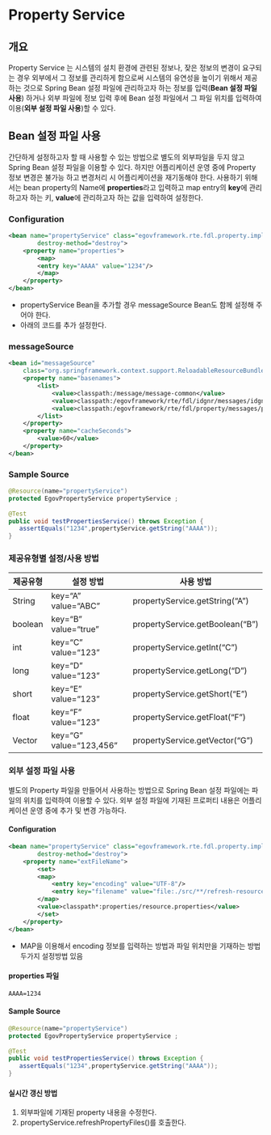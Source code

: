 # Property Service

## 개요

Property Service 는 시스템의 설치 환경에 관련된 정보나, 잦은 정보의 변경이 요구되는 경우 외부에서 그 정보를 관리하게 함으로써 시스템의 유연성을 높이기 위해서 제공하는 것으로 Spring Bean 설정 파일에 관리하고자 하는 정보를 입력(**Bean 설정 파일 사용**) 하거나 외부 파일에 정보 입력 후에 Bean 설정 파일에서 그 파일 위치를 입력하여 이용(**외부 설정 파일 사용**)할 수 있다.

## Bean 설정 파일 사용

간단하게 설정하고자 할 때 사용할 수 있는 방법으로 별도의 외부파일을 두지 않고 Spring Bean 설정 파일을 이용할 수 있다. 하지만 어플리케이션 운영 중에 Property 정보 변경은 불가능 하고 변경처리 시 어플리케이션을 재기동해야 한다. 사용하기 위해서는 bean property의 Name에 **properties**라고 입력하고 map entry의 **key**에 관리하고자 하는 키, **value**에 관리하고자 하는 값을 입력하여 설정한다.

### Configuration

```xml
<bean name="propertyService" class="egovframework.rte.fdl.property.impl.EgovPropertyServiceImpl" 
        destroy-method="destroy">
    <property name="properties">
        <map>
        <entry key="AAAA" value="1234"/>
        </map>
    </property>			
</bean>
```
- propertyService Bean을 추가할 경우 messageSource Bean도 함께 설정해 주어야 한다.
- 아래의 코드를 추가 설정한다.

### messageSource

```xml
<bean id="messageSource"
	class="org.springframework.context.support.ReloadableResourceBundleMessageSource">
	<property name="basenames">
		<list>
			<value>classpath:/message/message-common</value>
			<value>classpath:/egovframework/rte/fdl/idgnr/messages/idgnr</value>
			<value>classpath:/egovframework/rte/fdl/property/messages/properties</value>
		</list>
	</property>
	<property name="cacheSeconds">
		<value>60</value>
	</property>
</bean>
```

### Sample Source

```java
@Resource(name="propertyService")
protected EgovPropertyService propertyService ;
 
@Test
public void testPropertiesService() throws Exception {
   assertEquals("1234",propertyService.getString("AAAA"));
}
```

### 제공유형별 설정/사용 방법

|    제공유형          |          설정 방법            |               사용 방법                  |
|------------------|---------------------------|--------------------------------------|
|  String          |  key=“A” value=“ABC”      |  propertyService.getString(“A”)      |
|  boolean         |  key=“B” value=“true”     |  propertyService.getBoolean(“B”)     |
|  int             |  key=“C” value=“123”      |  propertyService.getInt(“C”)         |
|  long            |  key=“D” value=“123”      |  propertyService.getLong(“D”)        |
|  short           |  key=“E” value=“123”      |  propertyService.getShort(“E”)       |
|  float           |  key=“F” value=“123”      |  propertyService.getFloat(“F”)       |
|  Vector          |  key=“G” value=“123,456”  |  propertyService.getVector(“G”)      |


### 외부 설정 파일 사용

별도의 Property 파일을 만들어서 사용하는 방법으로 Spring Bean 설정 파일에는 파일의 위치를 입력하여 이용할 수 있다. 외부 설정 파일에 기재된 프로퍼티 내용은 어플리케이션 운영 중에 추가 및 변경 가능하다.

#### Configuration

```xml
<bean name="propertyService" class="egovframework.rte.fdl.property.impl.EgovPropertyServiceImpl" 
        destroy-method="destroy">
    <property name="extFileName">
        <set>
        <map>
            <entry key="encoding" value="UTF-8"/>
            <entry key="filename" value="file:./src/**/refresh-resource.properties"/>
        </map>
        <value>classpath*:properties/resource.properties</value>
        </set>
    </property>			
</bean>
```
- MAP을 이용해서 encoding 정보를 입력하는 방법과 파일 위치만을 기재하는 방법 두가지 설정방법 있음

#### properties 파일

```properties
AAAA=1234
```

#### Sample Source

```java
@Resource(name="propertyService")
protected EgovPropertyService propertyService ;
 
@Test
public void testPropertiesService() throws Exception {
   assertEquals("1234",propertyService.getString("AAAA"));
}
```

#### 실시간 갱신 방법

1. 외부파일에 기재된 property 내용을 수정한다.
2. propertyService.refreshPropertyFiles()를 호출한다.

